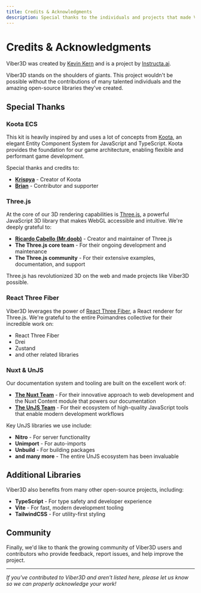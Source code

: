 ```yaml
---
title: Credits & Acknowledgments
description: Special thanks to the individuals and projects that made Viber3D possible
---
```


# Credits & Acknowledgments

Viber3D was created by [Kevin Kern](https://x.com/kregenrek) and is a project by [Instructa.ai](https://www.instructa.ai/).

Viber3D stands on the shoulders of giants. This project wouldn't be possible without the contributions of many talented individuals and the amazing open-source libraries they've created.

## Special Thanks

### Koota ECS

This kit is heavily inspired by and uses a lot of concepts from [Koota](https://github.com/krispya/koota), an elegant Entity Component System for JavaScript and TypeScript. Koota provides the foundation for our game architecture, enabling flexible and performant game development.

Special thanks and credits to:

- **[Krispya](https://github.com/krispya)** - Creator of Koota
- **[Brian](https://github.com/Ctrlmonster)** - Contributor and supporter

### Three.js

At the core of our 3D rendering capabilities is [Three.js](https://threejs.org/), a powerful JavaScript 3D library that makes WebGL accessible and intuitive. We're deeply grateful to:

- **[Ricardo Cabello (Mr.doob)](https://github.com/mrdoob)** - Creator and maintainer of Three.js
- **The Three.js core team** - For their ongoing development and maintenance
- **The Three.js community** - For their extensive examples, documentation, and support

Three.js has revolutionized 3D on the web and made projects like Viber3D possible.

### React Three Fiber

Viber3D leverages the power of [React Three Fiber](https://github.com/pmndrs/react-three-fiber), a React renderer for Three.js. We're grateful to the entire Poimandres collective for their incredible work on:

- React Three Fiber
- Drei
- Zustand
- and other related libraries

### Nuxt & UnJS

Our documentation system and tooling are built on the excellent work of:

- **[The Nuxt Team](https://nuxt.com/)** - For their innovative approach to web development and the Nuxt Content module that powers our documentation
- **[The UnJS Team](https://unjs.io/)** - For their ecosystem of high-quality JavaScript tools that enable modern development workflows

Key UnJS libraries we use include:
- **Nitro** - For server functionality
- **Unimport** - For auto-imports
- **Unbuild** - For building packages
- **and many more** - The entire UnJS ecosystem has been invaluable

## Additional Libraries

Viber3D also benefits from many other open-source projects, including:

- **TypeScript** - For type safety and developer experience
- **Vite** - For fast, modern development tooling
- **TailwindCSS** - For utility-first styling

## Community

Finally, we'd like to thank the growing community of Viber3D users and contributors who provide feedback, report issues, and help improve the project.

---

*If you've contributed to Viber3D and aren't listed here, please let us know so we can properly acknowledge your work!* 
